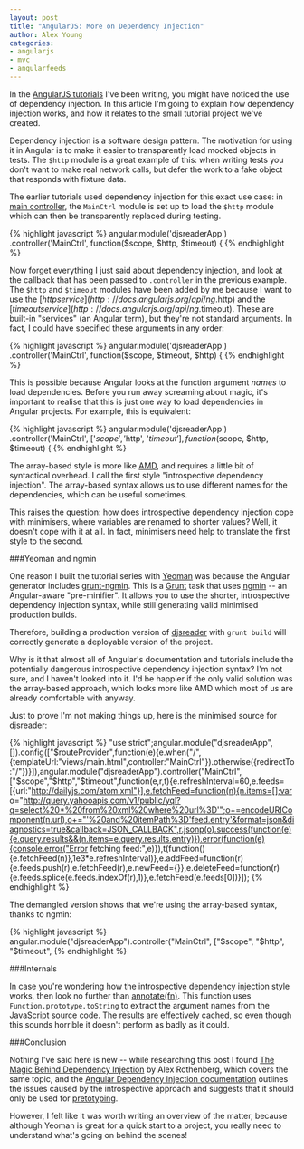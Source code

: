 ```yaml
---
layout: post
title: "AngularJS: More on Dependency Injection"
author: Alex Young
categories: 
- angularjs
- mvc
- angularfeeds
---
```


In the [AngularJS tutorials](http://dailyjs.com/tags#angularfeeds) I've been writing, you might have noticed the use of dependency injection.  In this article I'm going to explain how dependency injection works, and how it relates to the small tutorial project we've created.

Dependency injection is a software design pattern.  The motivation for using it in Angular is to make it easier to transparently load mocked objects in tests.  The `$http` module is a great example of this: when writing tests you don't want to make real network calls, but defer the work to a fake object that responds with fixture data.

The earlier tutorials used dependency injection for this exact use case: in [main controller](https://github.com/alexyoung/djsreader/blob/c9f9d06258f4973018a1cc48c226642bbb32938f/app/scripts/controllers/main.js#L3-L4), the `MainCtrl` module is set up to load the `$http` module which can then be transparently replaced during testing.

{% highlight javascript %}
angular.module('djsreaderApp')
  .controller('MainCtrl', function($scope, $http, $timeout) {
{% endhighlight %}

Now forget everything I just said about dependency injection, and look at the callback that has been passed to `.controller` in the previous example.  The `$http` and `$timeout` modules have been added by me because I want to use the [$http service](http://docs.angularjs.org/api/ng.$http) and the [$timeout service](http://docs.angularjs.org/api/ng.$timeout).  These are built-in "services" (an Angular term), but they're not standard arguments.  In fact, I could have specified these arguments in any order:

{% highlight javascript %}
angular.module('djsreaderApp')
  .controller('MainCtrl', function($scope, $timeout, $http) {
{% endhighlight %}

This is possible because Angular looks at the function argument _names_ to load dependencies.  Before you run away screaming about magic, it's important to realise that this is just one way to load dependencies in Angular projects.  For example, this is equivalent:

{% highlight javascript %}
angular.module('djsreaderApp')
  .controller('MainCtrl', ['$scope', '$http', '$timeout'], function($scope, $http, $timeout) {
{% endhighlight %}

The array-based style is more like [AMD](https://github.com/amdjs/amdjs-api/wiki/AMD), and requires a little bit of syntactical overhead.  I call the first style "introspective dependency injection".  The array-based syntax allows us to use different names for the dependencies, which can be useful sometimes.

This raises the question: how does introspective dependency injection cope with minimisers, where variables are renamed to shorter values?  Well, it doesn't cope with it at all.  In fact, minimisers need help to translate the first style to the second.

###Yeoman and ngmin

One reason I built the tutorial series with [Yeoman](http://yeoman.io/) was because the Angular generator includes [grunt-ngmin](https://github.com/btford/grunt-ngmin).  This is a [Grunt](http://gruntjs.com/) task that uses [ngmin](https://github.com/btford/ngmin) -- an Angular-aware "pre-minifier".  It allows you to use the shorter, introspective dependency injection syntax, while still generating valid minimised production builds.

Therefore, building a production version of [djsreader](https://github.com/alexyoung/djsreader) with `grunt build` will correctly generate a deployable version of the project.

Why is it that almost all of Angular's documentation and tutorials include the potentially dangerous introspective dependency injection syntax?  I'm not sure, and I haven't looked into it.  I'd be happier if the only valid solution was the array-based approach, which looks more like AMD which most of us are already comfortable with anyway.

Just to prove I'm not making things up, here is the minimised source for djsreader:

{% highlight javascript %}
"use strict";angular.module("djsreaderApp",[]).config(["$routeProvider",function(e){e.when("/",{templateUrl:"views/main.html",controller:"MainCtrl"}).otherwise({redirectTo:"/"})}]),angular.module("djsreaderApp").controller("MainCtrl",["$scope","$http","$timeout",function(e,r,t){e.refreshInterval=60,e.feeds=[{url:"http://dailyjs.com/atom.xml"}],e.fetchFeed=function(n){n.items=[];var o="http://query.yahooapis.com/v1/public/yql?q=select%20*%20from%20xml%20where%20url%3D'";o+=encodeURIComponent(n.url),o+="'%20and%20itemPath%3D'feed.entry'&format=json&diagnostics=true&callback=JSON_CALLBACK",r.jsonp(o).success(function(e){e.query.results&&(n.items=e.query.results.entry)}).error(function(e){console.error("Error fetching feed:",e)}),t(function(){e.fetchFeed(n)},1e3*e.refreshInterval)},e.addFeed=function(r){e.feeds.push(r),e.fetchFeed(r),e.newFeed={}},e.deleteFeed=function(r){e.feeds.splice(e.feeds.indexOf(r),1)},e.fetchFeed(e.feeds[0])}]);
{% endhighlight %}

The demangled version shows that we're using the array-based syntax, thanks to ngmin:

{% highlight javascript %}
angular.module("djsreaderApp").controller("MainCtrl", ["$scope", "$http", "$timeout",
{% endhighlight %}

###Internals

In case you're wondering how the introspective dependency injection style works, then look no further than [annotate(fn)](https://github.com/angular/angular.js/blob/0272240400d7896224f34b9f10b492994e29c655/src/auto/injector.js#L45-L71).  This function uses `Function.prototype.toString` to extract the argument names from the JavaScript source code.  The results are effectively cached, so even though this sounds horrible it doesn't perform as badly as it could.

###Conclusion

Nothing I've said here is new -- while researching this post I found [The Magic Behind Dependency Injection](http://www.alexrothenberg.com/2013/02/11/the-magic-behind-angularjs-dependency-injection.html) by Alex Rothenberg, which covers the same topic, and the [Angular Dependency Injection documentation](http://docs.angularjs.org/guide/di) outlines the issues caused by the introspective approach and suggests that it should only be used for [pretotyping](http://www.pretotyping.org/).

However, I felt like it was worth writing an overview of the matter, because although Yeoman is great for a quick start to a project, you really need to understand what's going on behind the scenes!
